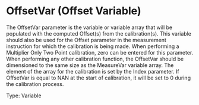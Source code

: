 # OffsetVar (Offset Variable)

The OffsetVar parameter is the variable or variable array that will be populated with the computed Offset(s) from the calibration(s). This variable should also be used for the Offset parameter in the measurement instruction for which the calibration is being made. When performing a Multiplier Only Two Point calibration, zero can be entered for this parameter. When performing any other calibration function, the OffsetVar should be dimensioned to the same size as the MeasureVar variable array. The element of the array for the calibration is set by the Index parameter. If OffsetVar is equal to NAN at the start of calibration, it will be set to 0 during the calibration process.

Type: Variable
